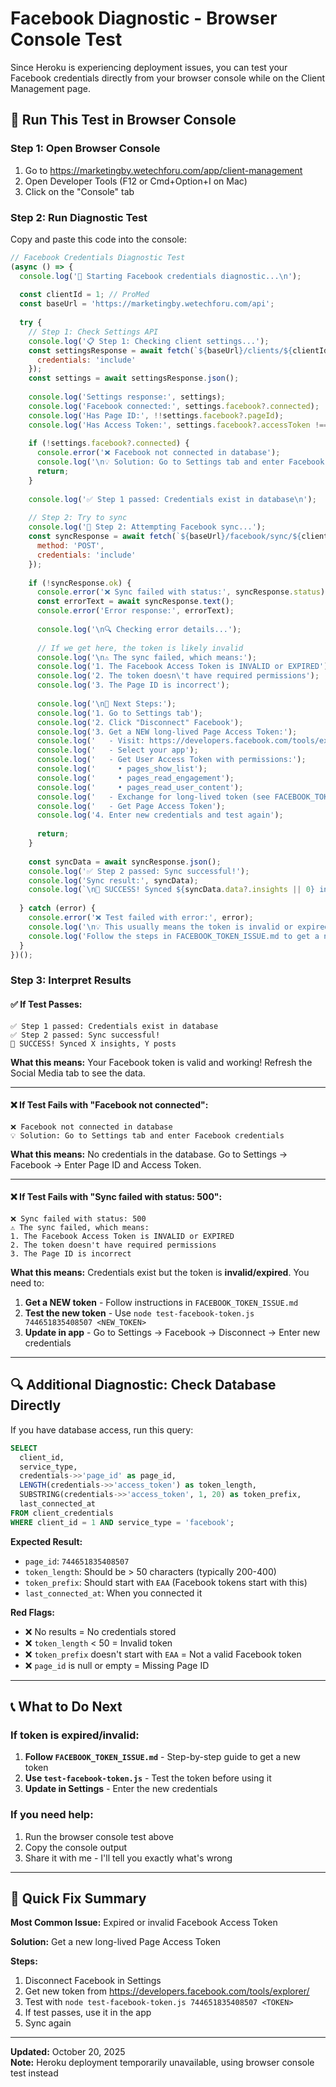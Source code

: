 # Facebook Diagnostic - Browser Console Test

Since Heroku is experiencing deployment issues, you can test your Facebook credentials directly from your browser console while on the Client Management page.

## 🔬 Run This Test in Browser Console

### Step 1: Open Browser Console
1. Go to https://marketingby.wetechforu.com/app/client-management
2. Open Developer Tools (F12 or Cmd+Option+I on Mac)
3. Click on the "Console" tab

### Step 2: Run Diagnostic Test

Copy and paste this code into the console:

```javascript
// Facebook Credentials Diagnostic Test
(async () => {
  console.log('🔬 Starting Facebook credentials diagnostic...\n');
  
  const clientId = 1; // ProMed
  const baseUrl = 'https://marketingby.wetechforu.com/api';
  
  try {
    // Step 1: Check Settings API
    console.log('📋 Step 1: Checking client settings...');
    const settingsResponse = await fetch(`${baseUrl}/clients/${clientId}/settings`, {
      credentials: 'include'
    });
    const settings = await settingsResponse.json();
    
    console.log('Settings response:', settings);
    console.log('Facebook connected:', settings.facebook?.connected);
    console.log('Has Page ID:', !!settings.facebook?.pageId);
    console.log('Has Access Token:', settings.facebook?.accessToken !== null);
    
    if (!settings.facebook?.connected) {
      console.error('❌ Facebook not connected in database');
      console.log('\n💡 Solution: Go to Settings tab and enter Facebook credentials');
      return;
    }
    
    console.log('✅ Step 1 passed: Credentials exist in database\n');
    
    // Step 2: Try to sync
    console.log('🔄 Step 2: Attempting Facebook sync...');
    const syncResponse = await fetch(`${baseUrl}/facebook/sync/${clientId}`, {
      method: 'POST',
      credentials: 'include'
    });
    
    if (!syncResponse.ok) {
      console.error('❌ Sync failed with status:', syncResponse.status);
      const errorText = await syncResponse.text();
      console.error('Error response:', errorText);
      
      console.log('\n🔍 Checking error details...');
      
      // If we get here, the token is likely invalid
      console.log('\n⚠️ The sync failed, which means:');
      console.log('1. The Facebook Access Token is INVALID or EXPIRED');
      console.log('2. The token doesn\'t have required permissions');
      console.log('3. The Page ID is incorrect');
      
      console.log('\n📝 Next Steps:');
      console.log('1. Go to Settings tab');
      console.log('2. Click "Disconnect" Facebook');
      console.log('3. Get a NEW long-lived Page Access Token:');
      console.log('   - Visit: https://developers.facebook.com/tools/explorer/');
      console.log('   - Select your app');
      console.log('   - Get User Access Token with permissions:');
      console.log('     • pages_show_list');
      console.log('     • pages_read_engagement');
      console.log('     • pages_read_user_content');
      console.log('   - Exchange for long-lived token (see FACEBOOK_TOKEN_ISSUE.md)');
      console.log('   - Get Page Access Token');
      console.log('4. Enter new credentials and test again');
      
      return;
    }
    
    const syncData = await syncResponse.json();
    console.log('✅ Step 2 passed: Sync successful!');
    console.log('Sync result:', syncData);
    console.log(`\n🎉 SUCCESS! Synced ${syncData.data?.insights || 0} insights, ${syncData.data?.posts || 0} posts`);
    
  } catch (error) {
    console.error('❌ Test failed with error:', error);
    console.log('\n💡 This usually means the token is invalid or expired.');
    console.log('Follow the steps in FACEBOOK_TOKEN_ISSUE.md to get a new token.');
  }
})();
```

### Step 3: Interpret Results

#### ✅ **If Test Passes:**
```
✅ Step 1 passed: Credentials exist in database
✅ Step 2 passed: Sync successful!
🎉 SUCCESS! Synced X insights, Y posts
```
**What this means:** Your Facebook token is valid and working! Refresh the Social Media tab to see the data.

---

#### ❌ **If Test Fails with "Facebook not connected":**
```
❌ Facebook not connected in database
💡 Solution: Go to Settings tab and enter Facebook credentials
```
**What this means:** No credentials in the database. Go to Settings → Facebook → Enter Page ID and Access Token.

---

#### ❌ **If Test Fails with "Sync failed with status: 500":**
```
❌ Sync failed with status: 500
⚠️ The sync failed, which means:
1. The Facebook Access Token is INVALID or EXPIRED
2. The token doesn't have required permissions
3. The Page ID is incorrect
```
**What this means:** Credentials exist but the token is **invalid/expired**. You need to:

1. **Get a NEW token** - Follow instructions in `FACEBOOK_TOKEN_ISSUE.md`
2. **Test the new token** - Use `node test-facebook-token.js 744651835408507 <NEW_TOKEN>`
3. **Update in app** - Go to Settings → Facebook → Disconnect → Enter new credentials

---

## 🔍 Additional Diagnostic: Check Database Directly

If you have database access, run this query:

```sql
SELECT 
  client_id,
  service_type,
  credentials->>'page_id' as page_id,
  LENGTH(credentials->>'access_token') as token_length,
  SUBSTRING(credentials->>'access_token', 1, 20) as token_prefix,
  last_connected_at
FROM client_credentials
WHERE client_id = 1 AND service_type = 'facebook';
```

**Expected Result:**
- `page_id`: `744651835408507`
- `token_length`: Should be > 50 characters (typically 200-400)
- `token_prefix`: Should start with `EAA` (Facebook tokens start with this)
- `last_connected_at`: When you connected it

**Red Flags:**
- ❌ No results = No credentials stored
- ❌ `token_length` < 50 = Invalid token
- ❌ `token_prefix` doesn't start with `EAA` = Not a valid Facebook token
- ❌ `page_id` is null or empty = Missing Page ID

---

## 📞 What to Do Next

### If token is expired/invalid:
1. **Follow `FACEBOOK_TOKEN_ISSUE.md`** - Step-by-step guide to get a new token
2. **Use `test-facebook-token.js`** - Test the token before using it
3. **Update in Settings** - Enter the new credentials

### If you need help:
1. Run the browser console test above
2. Copy the console output
3. Share it with me - I'll tell you exactly what's wrong

---

## 🎯 Quick Fix Summary

**Most Common Issue:** Expired or invalid Facebook Access Token

**Solution:** Get a new long-lived Page Access Token

**Steps:**
1. Disconnect Facebook in Settings
2. Get new token from https://developers.facebook.com/tools/explorer/
3. Test with `node test-facebook-token.js 744651835408507 <TOKEN>`
4. If test passes, use it in the app
5. Sync again

---

**Updated:** October 20, 2025  
**Note:** Heroku deployment temporarily unavailable, using browser console test instead

